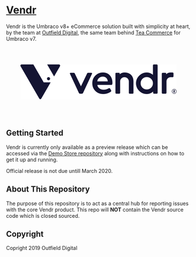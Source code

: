 # [Vendr](https://getvendr.net)

Vendr is the Umbraco v8+ eCommerce solution built with simplicity at heart, by the team at [Outfield Digital](https://outfield.digital), the same team behind [Tea Commerce](https://teacommerce.net) for Umbraco v7.

<br /><br />
<p align="center">
  <img src="assets/vendr.png" alt="Vendr">
</p>
<br /><br />

## Getting Started

Vendr is currently only available as a preview release which can be accessed via the [Demo Store repository](https://github.com/vendrhub/vendr-demo-store) along with instructions on how to get it up and running.

Official release is not due untill March 2020.

## About This Repository

The purpose of this repository is to act as a central hub for reporting issues with the core Vendr product. This repo will **NOT** contain the Vendr source code which is closed sourced.

## Copyright

Copright 2019 Outfield Digital
